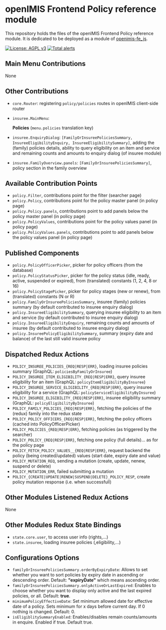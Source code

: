 # openIMIS Frontend Policy reference module
This repository holds the files of the openIMIS Frontend Policy reference module.
It is dedicated to be deployed as a module of [openimis-fe_js](https://github.com/openimis/openimis-fe_js).

[![License: AGPL v3](https://img.shields.io/badge/License-AGPL%20v3-blue.svg)](https://www.gnu.org/licenses/agpl-3.0)
[![Total alerts](https://img.shields.io/lgtm/alerts/g/openimis/openimis-fe-policy_js.svg?logo=lgtm&logoWidth=18)](https://lgtm.com/projects/g/openimis/openimis-fe-policy_js/alerts/)

## Main Menu Contributions
None

## Other Contributions
* `core.Router`: registering `policy/policies` routes in openIMIS client-side router
* `insuree.MainMenu`:

   **Policies** (`menu.policies` translation key)
   
* `insuree.EnquiryDialog`: `[FamilyOrInsureePoliciesSummary, InsureeEligibilityEnquiry, InsureeEligibilitySummary]`, adding the (family) policies details, ability to query eligibility on an item and service and remaining counts and amounts to enquiry dialog (of insuree module)
* `insuree.FamilyOverview.panels`: `[FamilyOrInsureePoliciesSummary]`,  policy section in the family overview

## Available Contribution Points
* `policy.Filter`, contributions point for the filter (searcher page)
* `policy.Policy`, contributions point for the policy master panel (in policy page)
* `policy.Policy.panels`, contributions point to add panels below the policy master panel (in policy page)
* `policy.PolicyValues`, contributions point for the policy values panel (in policy page)
* `policy.PolicyValues.panels`, contributions point to add panels below the policy values panel (in policy page)

## Published Components
* `policy.PolicyOfficerPicker`, picker for policy officers (from the database)
* `policy.PolicyStatusPicker`, picker for the policy status (idle, ready, active, suspended or expired), from (translated) constants (1, 2, 4, 8 or 16)
* `policy.PolicyStagePicker`, picker for policy stages (new or renew), from (translated) constants (N or R)
* `policy.FamilyOrInsureePoliciesSummary`, insuree (family) policies summary (by default contributed to insuree enquiry dialog)
* `policy.InsureeEligibilitySummary`, querying insuree eligibility to an item and service (by default contributed to insuree enquiry dialog)
* `policy.InsureeEligibilityEnquiry`, remaining counts and amounts of insuree (by default contributed to insuree enquiry dialog)
* `policy.InsureePolicyEligibilitySummary`, summary (expiry date and balance) of the last still valid insuree policy

## Dispatched Redux Actions
* `POLICY_INSUREE_POLICIES_{REQ|RESP|ERR}`, loading insuree policies summary (GraphQL: `policiesByFamilyOrInsuree`)
* `POLICY_INSUREE_ITEM_ELIGIBILITY_{REQ|RESP|ERR}`, query insuree eligibility for an item (GraphQL: `policyItemEligibilityByInsuree`)
* `POLICY_INSUREE_SERVICE_ELIGIBILITY_{REQ|RESP|ERR}`, query insuree eligibility for a service (GraphQL: 
`policyServiceEligibilityByInsuree`)
* `POLICY_INSUREE_ELIGIBILITY_{REQ|RESP|ERR}`, insuree eligibility summary (GraphQL: `policyEligibilityByInsuree`)
* `POLICY_FAMILY_POLICIES_{REQ|RESP|ERR}`, fetching the policies of the (redux) family into the redux state
* `POLICY_POLICY_OFFICERS_{REQ|RESP|ERR}`, fetching the policy officers (cached into PolicyOfficerPicker)
* `POLICY_POLICIES_{REQ|RESP|ERR}`, fetching policies (as triggered by the searcher)
* `POLICY_POLICY_{REQ|RESP|ERR}`, fetching one policy (full details)... as for the policy page
* `POLICY_FETCH_POLICY_VALUES__{REQ|RESP|ERR}`, request backend the policy (being created/updated) values (start date, expiry date and value)
* `POLICY_MUTATION_REQ`, sending a mutation (create, update, nenew, suspend or delete)
* `POLICY_MUTATION_ERR`, failed submitting a mutation
* `POLICY_{CREATE|UPDATE|RENEW|SUSPEND|DELETE}_POLICY_RESP`, create policy mutation response (i.e. when successfull)

## Other Modules Listened Redux Actions
None

## Other Modules Redux State Bindings
* `state.core.user`, to access user info (rights,...)
* `state.insuree`, loading insuree policies (,eligibility,...)

## Configurations Options
- `familyOrInsureePoliciesSummary.orderByExpiryDate`: Allows to set whether you want to sort policies by expiry date in ascending or descending order. Default: __"expiryDate"__ which means ascending order.
- `familyOrInsureePoliciesSummary.onlyActiveOrLastExpired`: Enables to choose whether you want to display only active and the last expired policies, or all. Default: __true__. 
- `minimumPolicyEffectiveDate`: Set minimum allowed date for effective date of a policy. Sets minimum for x days before current day. If 0 nothing is changed. Default: 0. 
- `isEligiblitySummaryEnabled`: Enables/disables remain counts/amounts in enquire. Enabled if true. Default true. 
